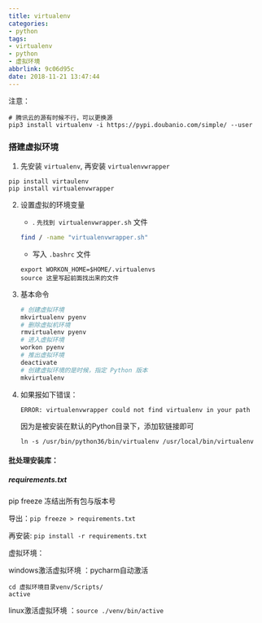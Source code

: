 ```yaml
---
title: virtualenv
categories:
- python
tags:
- virtualenv
- python
- 虚拟环境
abbrlink: 9c06d95c
date: 2018-11-21 13:47:44
---
```



  
注意：
```
# 腾讯云的源有时候不行，可以更换源
pip3 install virtualenv -i https://pypi.doubanio.com/simple/ --user
```

  
### 搭建虚拟环境
1. 先安装 `virtualenv`, 再安装 `virtualenvwrapper`
```
pip install virtaulenv
pip install virtualenvwrapper
```
2. 设置虚拟的环境变量   
    * . `先找到 virtualenvwrapper.sh` 文件
    ```sh
    find / -name "virtualenvwrapper.sh"
    ```
    *  写入 `.bashrc` 文件
    ```
    export WORKON_HOME=$HOME/.virtualenvs  
    source 这里写起前面找出来的文件
    ```

3. 基本命令
    ```sh
    # 创建虚拟环境
    mkvirtualenv pyenv
    # 删除虚拟机环境
    rmvirtualenv pyenv
    # 进入虚拟环境
    workon pyenv
    # 推出虚拟环境
    deactivate
    # 创建虚拟环境的是时候，指定 Python 版本
    mkvirtualenv 
    ```
    
4. 如果报如下错误：
    ```
    ERROR: virtualenvwrapper could not find virtualenv in your path
    ```
    因为是被安装在默认的Python目录下，添加软链接即可
    ```
    ln -s /usr/bin/python36/bin/virtualenv /usr/local/bin/virtualenv
    ```
    
    
    
    
#### 批处理安装库：

##### requirements.txt  

pip freeze 冻结出所有包与版本号

导出：`pip freeze > requirements.txt `  

再安装: `pip install -r requirements.txt`




虚拟环境：

windows激活虚拟环境 ：pycharm自动激活
```
cd 虚拟环境目录venv/Scripts/
active
```

linux激活虚拟环境 ：`source ./venv/bin/active`


